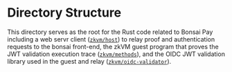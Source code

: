 # Directory Structure

This directory serves as the root for the Rust code related to Bonsai Pay including a web servr client ([`zkvm/host`]) to relay proof and authentication requests to the bonsai front-end, the zkVM guest program that proves the JWT validation execution trace ([`zkvm/methods`]), and the OIDC JWT validation library used in the guest and relay ([`zkvm/oidc-validator`]).

[`zkvm/host`]: zkvm/host
[`zkvm/methods`]: zkvm/methods
[`zkvm/oidc-validator`]: zkvm/oidc-validator
